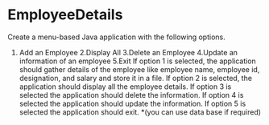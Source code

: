 # EmployeeDetails
Create a menu-based Java application with the following options.
1. Add an Employee
 2.Display All
 3.Delete an Employee
 4.Update an information of an employee 
5.Exit
 If option 1 is selected, the application should gather details of the employee like employee name, employee id, designation, and salary and store it in a file.
 If option 2 is selected, the application should display all the employee details. 
If option 3 is selected the application should delete the information. 
If option 4 is selected the application should update the information.
 If option 5 is selected the application should exit.
*(you can use data base if required)
